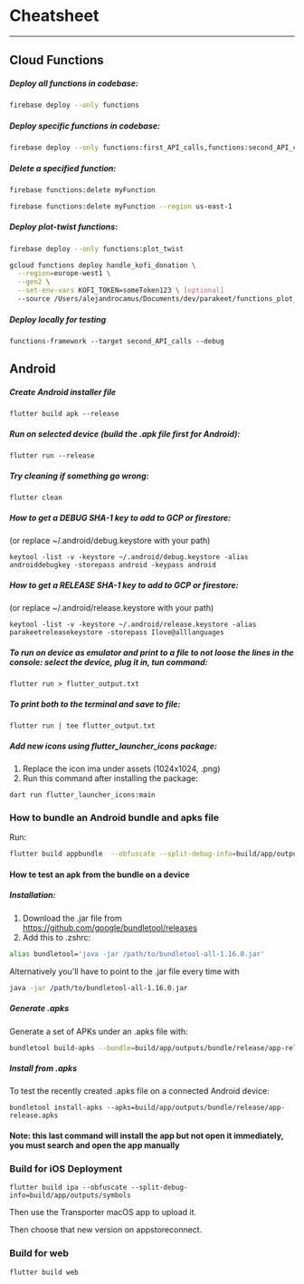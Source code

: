 # Cheatsheet

---

## Cloud Functions
##### Deploy all functions in codebase:

```bash
firebase deploy --only functions
```


##### Deploy specific functions in codebase:

```bash
firebase deploy --only functions:first_API_calls,functions:second_API_calls
```

##### Delete a specified function:

```bash
firebase functions:delete myFunction
```

```bash
firebase functions:delete myFunction --region us-east-1
```

##### Deploy plot-twist functions:

```bash
firebase deploy --only functions:plot_twist
```

```bash
gcloud functions deploy handle_kofi_donation \
  --region=europe-west1 \
  --gen2 \
  --set-env-vars KOFI_TOKEN=someToken123 \ [optional]
  --source /Users/alejandrocamus/Documents/dev/parakeet/functions_plot_twist/
```

##### Deploy locally for testing
```
functions-framework --target second_API_calls --debug
```
## Android
##### Create Android installer file
```
flutter build apk --release
```

##### Run on selected device (build the .apk file first for Android):
```
flutter run --release
```

##### Try cleaning if something go wrong:
```
flutter clean
```

##### How to get a DEBUG SHA-1 key to add to GCP or firestore:
(or replace ~/.android/debug.keystore with your path)
```
keytool -list -v -keystore ~/.android/debug.keystore -alias androiddebugkey -storepass android -keypass android
```

##### How to get a RELEASE SHA-1 key to add to GCP or firestore:
(or replace ~/.android/release.keystore with your path)
```
keytool -list -v -keystore ~/.android/release.keystore -alias parakeetreleasekeystore -storepass Ilove@alllanguages
```

##### To run on device as emulator and print to a file to not loose the lines in the console: select the device, plug it in, tun command:
```
flutter run > flutter_output.txt
```

##### To print both to the terminal and save to file:
```
flutter run | tee flutter_output.txt
```

##### Add new icons using flutter_launcher_icons package:

1. Replace the icon ima under assets (1024x1024, .png)
2. Run this command after installing the package:
```
dart run flutter_launcher_icons:main
```

### How to bundle an Android bundle and apks file

Run:
```bash
flutter build appbundle  --obfuscate --split-debug-info=build/app/outputs/symbols
```

#### How te test an apk from the bundle on a device

##### Installation:

1. Download the .jar file from https://github.com/google/bundletool/releases
2. Add this to .zshrc:
```bash
alias bundletool='java -jar /path/to/bundletool-all-1.16.0.jar'
```
Alternatively you'll have to point to the .jar file every time with

```bash
java -jar /path/to/bundletool-all-1.16.0.jar
```
##### Generate .apks
Generate a set of APKs under an .apks file with:
```bash
bundletool build-apks --bundle=build/app/outputs/bundle/release/app-release.aab --output=build/app/outputs/bundle/release/app-release.apks
```
##### Install from .apks
To test the recently created .apks file on a connected Android device:
```
bundletool install-apks --apks=build/app/outputs/bundle/release/app-release.apks
```

#### Note: this last command will install the app but not open it immediately, you must search and open the app manually

### Build for iOS Deployment

```
flutter build ipa --obfuscate --split-debug-info=build/app/outputs/symbols
```
Then use the Transporter macOS app to upload it.

Then choose that new version on appstoreconnect.

### Build for web

```
flutter build web
```
